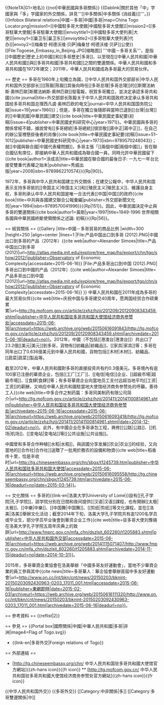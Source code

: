 {{NoteTA|G1=地名}}
{{not|中華民國與多哥關係}}
{{Dablink|關於其他「中」字國家與「多」字國家的外交關係，詳見'''[[中多關係|中多關係 (消歧義)]]'''。}}
{{Infobox Bilateral relations|中國－多哥|中國|多哥|map=China Togo Locator.png|mission1=[[中國駐多哥大使館|中國駐多哥大使館]]|mission2=[[多哥駐華大使館|多哥駐華大使館]]|envoytitle1=[[中國駐多哥大使列表|大使]]|envoy1=[[巢卫东|巢卫东]]|envoytitle2=[[多哥駐華大使列表|代办]]|envoy2=[[梅桑甘·柯德沃维·贝萨|梅桑甘·柯德沃维·贝萨]]公使}}
[[File:Togoese_Embassy_in_Beijing.JPG|缩略图]]
'''中國－多哥关系'''，是指[[中國歷史|歷史上的中國]]和[[多哥歷史|多哥]]、以至現在[[中華人民共和國|中華人民共和國]]與[[多哥共和國|多哥共和國]]之間的雙邊關係。中華人民共和國和多哥共和國在1972年建交；2011年，中華人民共和國成為多哥最大的贸易伙伴。

== 歷史 ==
多哥在1960年上旬獨立為國，[[中华人民共和国外交部部长|中华人民共和国外交部部长]][[陈毅|陈毅]]其後向時任[[多哥总理|多哥总理]]的[[斯爾法納斯·奧林匹歐|斯爾法納斯·奧林匹歐]]發電報，祝賀多哥獨立，並决定承認多哥共和國<ref>{{cite journal|title=外交部部长陈毅关于中华人民共和国政府决定承认多哥共和国给多哥共和国总理西凡虞·奥林匹欧的电文|journal=中华人民共和国国务院公报|issue=19|year=1960}}</ref>；但是，多哥在獨立後隨即與當時已退到[[台灣|台灣]]的[[中華民國|中華民國]]建交<ref>{{cite book|title=中華民國史事紀要(初稿)|issue=4|publisher=中華民國史料研究中心|year=1971}}</ref>。中華民國與多哥的關係曾經不錯，據說曾有[[多哥總統|多哥總統]]很崇敬[[蔣中正|蔣中正]]，在自己的辦公室裡懸掛後者的肖像<ref>{{cite book|title=中華民國史事紀要(初稿)|issue=51–1012|publisher=中華民國史料研究中心|year=1973|isbn=9789570248043}}</ref>；就[[中國與聯合國|中國代表權問題]]，多哥主張「[[兩個中國|兩個中國]]」皆在聯合國佔有席位，即接納中華人民共和國成為聯合國一員，同時允許中華民國留下<ref>{{cite book|author1=涂成吉|title=中華民國在聯合國的最後日子: 一九七一年台北接受雙重代表權之始末|publisher=秀威出版|year=2008|isbn=9789862210574}}</ref>{{Rp|90}}。

1972年，多哥與中华人民共和国建立外交關係；在建交公報中，中华人民共和国表示支持多哥抵抗[[帝国主义|帝国主义]]和[[殖民主义|殖民主义]]、維護自身主权，多哥則承认中华人民共和国是唯一合法代表[[中国|中国]]的政府<ref>{{cite book|title=中共與各國建交聯合公報彙編|publisher=外交部新聞文化司|year=1994|isbn=9789570041996}}</ref>{{Rp|151}}。因此，中華民國決定中止與多哥的雙邊關係<ref>{{cite book|author1=黃剛|year=1997|title=1949-1996 世界相關各國與中華民國終斷使領關係之述論: 初稿}}</ref>{{Rp|56}}。

== 經貿關係 ==
{{Gallery
|title=中國－多哥貿易的商品比例
|width=300
|height=250
|align=center
|lines=1
|File:产品中国出口到多哥 (2012).PNG|中國出口到多哥的产品（2012年）<ref name=tradea>{{cite web|author=Alexander Simoes|title=产品中国出口到多哥 (2012)|url=http://atlas.media.mit.edu/explore/tree_map/hs/export/chn/tgo/show/2012/|publisher=Observatory of Economic Complexity|accessdate=2015-06-16}}</ref>
|File:产品多哥出口到中国 (2012).PNG|多哥出口到中國的产品（2012年）<ref name=tradeb>{{cite web|author=Alexander Simoes|title=产品多哥出口到中国 (2012)|url=http://atlas.media.mit.edu/explore/tree_map/hs/export/tgo/chn/show/2012/|publisher=Observatory of Economic Complexity|accessdate=2015-06-16}}</ref>
}}
中華人民共和國在2011年成為多哥的最大贸易伙伴<ref name=TRADE>{{cite web|title=庆祝中国与多哥建交40周年，愿两国经贸合作硕果累累|url=http://tg.mofcom.gov.cn/article/zxhz/hzjj/201209/20120908343459.shtml|publisher=中华人民共和国驻多哥共和国大使馆经济商务参赞处|accessdate=2015-06-16|archiveurl=https://web.archive.org/web/20150616091843/http://tg.mofcom.gov.cn/article/zxhz/hzjj/201209/20120908343459.shtml|archivedate=2015-06-16|deadurl=no}}</ref>。2012年，中國（不包括[[港澳台|港澳台]]）共出口了23.2億[[美元|美元]]到多哥，貨物有[[紡織品|紡織品]]、[[家具|家具]]等<ref name=tradea/>；多哥在同年出口了0.636億美元到中華人民共和國，貨物包括[[木材|木材]]、紡織品、[[蔬菜|蔬菜]]製品等<ref name=tradeb/>。

截至2012年，中華人民共和國對多哥的直接投资共有约0.3億美元<ref name=TRADE/>。多哥境內有逾100家已注册的華資企业，包括[[工厂|工厂]]、[[电信|电信]]企业、[[超級市場|超級市場]]、[[食肆|食肆]]等<ref name=TRADE/>；有多哥華資企业向當地员工支付远超当地平均[[工资|工资]]的薪酬，又响应中華人民共和國駐當地大使馆经济商务参赞处的呼籲，善待工人<ref>{{cite web|title=中多合作之制药篇：多哥同美制药有限公司简介|url=http://tg.mofcom.gov.cn/article/zxhz/hzjj/201411/20141100814961.shtml|publisher=中华人民共和国驻多哥共和国大使馆经济商务参赞处|archivedate=2015-06-16|accessdate=2015-06-16|archiveurl=https://web.archive.org/web/20150616093418/http://tg.mofcom.gov.cn/article/zxhz/hzjj/201411/20141100814961.shtml|date=2014-12-02|deadurl=no}}</ref>。此外，有中國企业在多哥承包工程，興修[[公路|公路]]、[[机场|机场]]、[[变电站|变电站]]等[[公共设施|公共设施]]<ref name=TRADE/>。

中國曾和多哥合作种植[[水稻|水稻]]，與該國分享发展[[农业|农业]]的经验，又向當地的[[合作社|合作社]]送贈了一批用於務农的設備和物資<ref>{{cite web|title=稻香传十里，恰是丰收时|url=http://tg.chineseembassy.org/chn/sbgx/t1245739.htm|publisher=中华人民共和国驻多哥共和国大使馆|accessdate=2015-06-16|archiveurl=https://web.archive.org/web/20150616095558/http://tg.chineseembassy.org/chn/sbgx/t1245739.htm|archivedate=2015-06-16|deadurl=no|date=2015-03-14}}</ref>。

== 文化關係 ==
多哥的{{link-en|洛美大学|University of Lomé}}設有[[孔子学院|孔子学院]]，該学院分別在日間和夜间提供[[汉语|汉语]]課程，也有開辦[[太极|太极]]、[[中樂|中樂]]、[[中国舞|中国舞]]、[[剪纸|剪纸]]等文化課程，並在[[洛美|洛美]]舉辦文化活动；截至2014年下旬，洛美大学孔子学院共有逾1200名学员或毕业生，部分学员毕业後會到華资企业工作<ref>{{cite web|title=驻多哥大使刘豫锡在洛美大学孔子学院五周年庆典上的致辞|url=http://www.fmprc.gov.cn/mfa_chn/dszlsjt_602260/t1205883.shtml|publisher=中华人民共和国外交部|accessdate=2015-06-16|archiveurl=https://web.archive.org/web/20141115071407/http://www.fmprc.gov.cn/mfa_chn/dszlsjt_602260/t1205883.shtml|archivedate=2014-11-15|deadurl=no|date=2014-10-31}}</ref>。

2015年，多哥華資企業協會在洛美舉辦「中國多哥友好運動會」，當地不少華資企業的員工參與其中<ref>{{cite news|title=多哥華人：華企協會舉辦首屆中多友好運動會|url=http://www.on.cc/int/bkn/cnt/news/20150203/bknint-20150203092430963-0203_17011_001.html|accessdate=2015-06-16|publisher=東網即時|date=2015-02-03|archiveurl=https://web.archive.org/web/20150616111320/http://www.on.cc/int/bkn/cnt/news/20150203/bknint-20150203092430963-0203_17011_001.html|archivedate=2015-06-16|deadurl=no}}</ref>。

== 參考資料 ==
{{reflist|2}}

== 參見 ==
{{Portal box|國際關係|中國|中華人民共和國|多哥|非洲|image4=Flag of Togo.svg}}
* {{link-en|多哥外交|Foreign relations of Togo}}

== 外部連結 ==
* [http://tg.chineseembassy.org/chn/ 中华人民共和国驻多哥共和國大使馆官方網站]{{zh-hans icon}}{{fr icon}}
** [http://tg.mofcom.gov.cn/ 中华人民共和国驻多哥共和國大使馆经济商务参赞处官方網站]{{zh-hans icon}}{{fr icon}}

{{中华人民共和国外交}}
{{多哥外交}}
[[Category:中非關係|多]]
[[Category:多哥雙邊關係|中]]